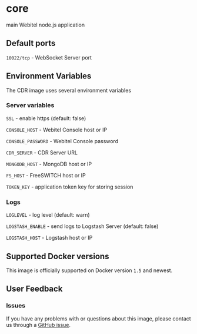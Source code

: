 core
====

main Webitel node.js application

## Default ports

`10022/tcp` - WebSocket Server port

## Environment Variables

The CDR image uses several environment variables

### Server variables

`SSL` - enable https (default: false)

`CONSOLE_HOST` - Webitel Console host or IP

`CONSOLE_PASSWORD` - Webitel Console password

`CDR_SERVER` - CDR Server URL

`MONGODB_HOST` - MongoDB host or IP

`FS_HOST` - FreeSWITCH host or IP

`TOKEN_KEY` - application token key for storing session

### Logs

`LOGLEVEL` - log level (default: warn)

`LOGSTASH_ENABLE` - send logs to Logstash Server (default: false)

`LOGSTASH_HOST` - Logstash host or IP


## Supported Docker versions

This image is officially supported on Docker version `1.5` and newest.

## User Feedback

### Issues
If you have any problems with or questions about this image, please contact us through a [GitHub issue](https://github.com/webitel/core/issues).
